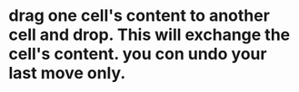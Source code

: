 # drag one cell's content to another cell and drop. This will exchange the cell's content. you con undo your last move only.
